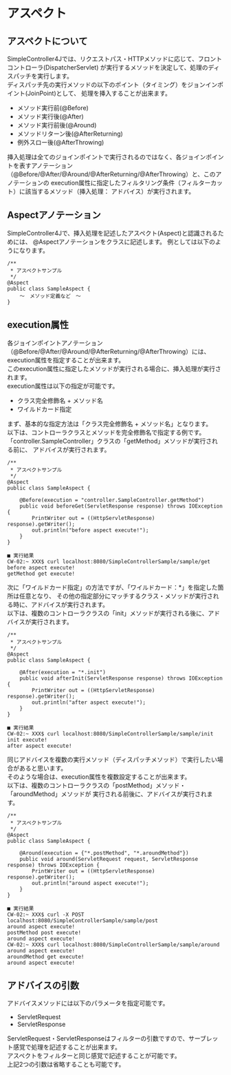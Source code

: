 # アスペクト

## アスペクトについて
SimpleController4Jでは、リクエストパス・HTTPメソッドに応じて、フロントコントローラ(DispatcherServlet) が実行するメソッドを決定して、処理のディスパッチを実行します。  
ディスパッチ先の実行メソッドの以下のポイント（タイミング）をジョンインポイント(JoinPoint)として、 処理を挿入することが出来ます。

- メソッド実行前(@Before)
- メソッド実行後(@After)
- メソッド実行前後(@Around)
- メソッドリターン後(@AfterReturning)
- 例外スロー後(@AfterThrowing)

挿入処理は全てのジョインポイントで実行されるのではなく、各ジョインポイントを表すアノテーション （@Before/@After/@Around/@AfterReturning/@AfterThrowing）と、このアノテーションの execution属性に指定したフィルタリング条件（フィルターカット）に該当するメソッド（挿入処理： アドバイス）が実行されます。

## Aspectアノテーション
SimpleController4Jで、挿入処理を記述したアスペクト(Aspect)と認識されるためには、 @Aspectアノテーションをクラスに記述します。
例としては以下のようになります。

```
/**
 * アスペクトサンプル
 */
@Aspect
public class SampleAspect {
	〜　メソッド定義など　〜
}
```

## execution属性
各ジョインポイントアノテーション（@Before/@After/@Around/@AfterReturning/@AfterThrowing）には、 execution属性を指定することが出来ます。  
このexecution属性に指定したメソッドが実行される場合に、挿入処理が実行されます。  
execution属性は以下の指定が可能です。

- クラス完全修飾名 + メソッド名
- ワイルドカード指定

まず、基本的な指定方法は「クラス完全修飾名 + メソッド名」となります。  
以下は、コントローラクラスとメソッドを完全修飾名で指定する例です。  
「controller.SampleController」クラスの「getMethod」メソッドが実行される前に、 アドバイスが実行されます。

```
/**
 * アスペクトサンプル
 */
@Aspect
public class SampleAspect {

	@Before(execution = "controller.SampleController.getMethod")
	public void beforeGet(ServletResponse response) throws IOException {
		PrintWriter out = ((HttpServletResponse) response).getWriter();
		out.println("before aspect execute!");
	}
}
```
```
■ 実行結果
CW-02:~ XXX$ curl localhost:8080/SimpleControllerSample/sample/get
before aspect execute!
getMethod get execute!
```

次に「ワイルドカード指定」の方法ですが、「ワイルドカード：*」を指定した箇所は任意となり、 その他の指定部分にマッチするクラス・メソッドが実行される時に、アドバイスが実行されます。  
以下は、複数のコントローラクラスの「init」メソッドが実行される後に、アドバイスが実行されます。

```
/**
 * アスペクトサンプル
 */
@Aspect
public class SampleAspect {

	@After(execution = "*.init")
	public void afterInit(ServletResponse response) throws IOException {
		PrintWriter out = ((HttpServletResponse) response).getWriter();
		out.println("after aspect execute!");
	}
}
```
```
■ 実行結果
CW-02:~ XXX$ curl localhost:8080/SimpleControllerSample/sample/init
init execute!
after aspect execute!
```

同じアドバイスを複数の実行メソッド（ディスパッチメソッド）で実行したい場合があると思います。  
そのような場合は、execution属性を複数設定することが出来ます。  
以下は、複数のコントローラクラスの「postMethod」メソッド・「aroundMethod」メソッドが 実行される前後に、アドバイスが実行されます。

```
/**
 * アスペクトサンプル
 */
@Aspect
public class SampleAspect {

	@Around(execution = {"*.postMethod", "*.aroundMethod"})
	public void around(ServletRequest request, ServletResponse response) throws IOException {
		PrintWriter out = ((HttpServletResponse) response).getWriter();
		out.println("around aspect execute!");
	}
}
```
```
■ 実行結果
CW-02:~ XXX$ curl -X POST localhost:8080/SimpleControllerSample/sample/post
around aspect execute!
postMethod post execute!
around aspect execute!
CW-02:~ XXX$ curl localhost:8080/SimpleControllerSample/sample/around
around aspect execute!
aroundMethod get execute!
around aspect execute!
```

## アドバイスの引数
アドバイスメソッドには以下のパラメータを指定可能です。

- ServletRequest
- ServletResponse

ServletRequest・ServletResponseはフィルターの引数ですので、サーブレット感覚で処理を記述することが出来ます。  
アスペクトをフィルターと同じ感覚で記述することが可能です。  
上記2つの引数は省略することも可能です。
